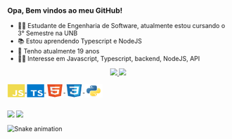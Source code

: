 ### Opa, Bem vindos ao meu GitHub!

- 👨‍🎓 Estudante de Engenharia de Software, atualmente estou cursando o 3° Semestre na UNB
- 📚 Estou aprendendo Typescript e NodeJS
- 🤔 Tenho atualmente 19 anos
- 👨‍💻 Interesse em Javascript, Typescript, backend, NodeJS, API 

<div align="center">
  <a href="https://github.com/lelamo2002">
  <img height="180em" src="https://github-readme-stats.vercel.app/api?username=lelamo2002&show_icons=true&layout=compact&theme=midnight-purple&include_all_commits=true&count_private=true"/>
  <img height="180em" src="https://github-readme-stats.vercel.app/api/top-langs/?username=lelamo2002&layout=compact&langs_count=7&theme=midnight-purple"/>
</div>
<div style="display: inline_block"><br>
  <img align="center" alt="Js" height="30" width="40" src="https://raw.githubusercontent.com/devicons/devicon/master/icons/javascript/javascript-plain.svg">
  <img align="center" alt="Ts" height="30" width="40" src="https://raw.githubusercontent.com/devicons/devicon/master/icons/typescript/typescript-plain.svg">
  <img align="center" alt="HTML" height="30" width="40" src="https://raw.githubusercontent.com/devicons/devicon/master/icons/html5/html5-original.svg">
  <img align="center" alt="CSS" height="30" width="40" src="https://raw.githubusercontent.com/devicons/devicon/master/icons/css3/css3-original.svg">
  <img align="center" alt="Python" height="30" width="40" src="https://raw.githubusercontent.com/devicons/devicon/master/icons/python/python-original.svg">
  <!-- <img align="right" alt="pic" height="150" style="border-radius:50px;" src=""> -->
</div>
  
  ##
 
<div> 
  <a href = "mailto:leoforbusiness2002@gmail.com"><img src="https://img.shields.io/badge/-Gmail-%23333?style=for-the-badge&logo=gmail&logoColor=white" target="_blank"></a>
  <a href="https://www.linkedin.com/in/leonardo-lago-moreno-307bab195/" target="_blank"><img src="https://img.shields.io/badge/-LinkedIn-%230077B5?style=for-the-badge&logo=linkedin&logoColor=white" target="_blank"></a> 
 
  ![Snake animation](https://github.com/lelamo2002/lelamo2002/blob/output/github-contribution-grid-snake.svg)
 
</div>
